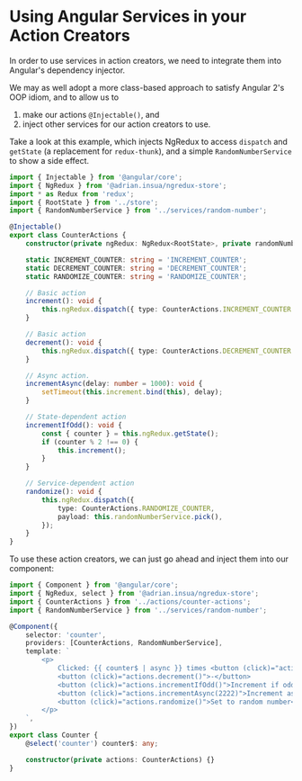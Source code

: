 # Using Angular Services in your Action Creators

In order to use services in action creators, we need to integrate
them into Angular's dependency injector.

We may as well adopt a more class-based approach to satisfy
Angular 2's OOP idiom, and to allow us to

1.  make our actions `@Injectable()`, and
2.  inject other services for our action creators to use.

Take a look at this example, which injects NgRedux to access
`dispatch` and `getState` (a replacement for `redux-thunk`),
and a simple `RandomNumberService` to show a side effect.

```typescript
import { Injectable } from '@angular/core';
import { NgRedux } from '@adrian.insua/ngredux-store';
import * as Redux from 'redux';
import { RootState } from '../store';
import { RandomNumberService } from '../services/random-number';

@Injectable()
export class CounterActions {
    constructor(private ngRedux: NgRedux<RootState>, private randomNumberService: RandomNumberService) {}

    static INCREMENT_COUNTER: string = 'INCREMENT_COUNTER';
    static DECREMENT_COUNTER: string = 'DECREMENT_COUNTER';
    static RANDOMIZE_COUNTER: string = 'RANDOMIZE_COUNTER';

    // Basic action
    increment(): void {
        this.ngRedux.dispatch({ type: CounterActions.INCREMENT_COUNTER });
    }

    // Basic action
    decrement(): void {
        this.ngRedux.dispatch({ type: CounterActions.DECREMENT_COUNTER });
    }

    // Async action.
    incrementAsync(delay: number = 1000): void {
        setTimeout(this.increment.bind(this), delay);
    }

    // State-dependent action
    incrementIfOdd(): void {
        const { counter } = this.ngRedux.getState();
        if (counter % 2 !== 0) {
            this.increment();
        }
    }

    // Service-dependent action
    randomize(): void {
        this.ngRedux.dispatch({
            type: CounterActions.RANDOMIZE_COUNTER,
            payload: this.randomNumberService.pick(),
        });
    }
}
```

To use these action creators, we can just go ahead and inject
them into our component:

```typescript
import { Component } from '@angular/core';
import { NgRedux, select } from '@adrian.insua/ngredux-store';
import { CounterActions } from '../actions/counter-actions';
import { RandomNumberService } from '../services/random-number';

@Component({
    selector: 'counter',
    providers: [CounterActions, RandomNumberService],
    template: `
        <p>
            Clicked: {{ counter$ | async }} times <button (click)="actions.increment()">+</button>
            <button (click)="actions.decrement()">-</button>
            <button (click)="actions.incrementIfOdd()">Increment if odd</button>
            <button (click)="actions.incrementAsync(2222)">Increment async</button>
            <button (click)="actions.randomize()">Set to random number</button>
        </p>
    `,
})
export class Counter {
    @select('counter') counter$: any;

    constructor(private actions: CounterActions) {}
}
```
